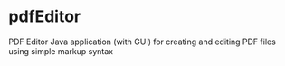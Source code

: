 # pdfEditor
PDF Editor Java application (with GUI) for creating and editing PDF files using simple markup syntax
